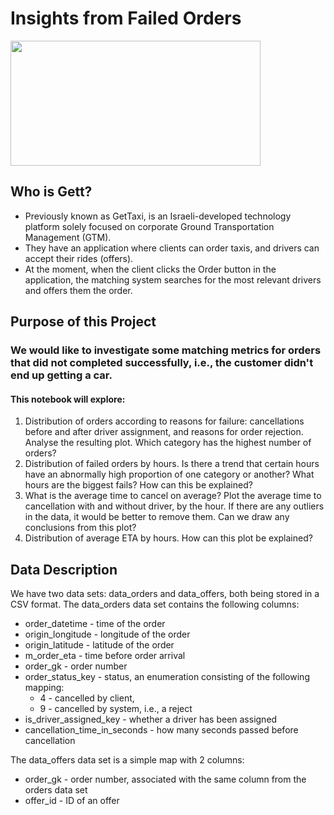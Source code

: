 # Insights from Failed Orders

<img src="https://media.giphy.com/media/SLr8qaoRH6Hmw/giphy.gif" width="400" height="200"/>

## Who is Gett?

+ Previously known as GetTaxi, is an Israeli-developed technology platform solely focused on corporate Ground Transportation Management (GTM).
+ They have an application where clients can order taxis, and drivers can accept their rides (offers).
+ At the moment, when the client clicks the Order button in the application, the matching system searches for the most relevant drivers and offers them the order.

## Purpose of this Project

### We would like to investigate some matching metrics for orders that did not completed successfully, i.e., the customer didn't end up getting a car.

#### This notebook will explore:

1. Distribution of orders according to reasons for failure: cancellations before and after driver assignment, and reasons for order rejection. Analyse the resulting plot. Which category has the highest number of orders?
2. Distribution of failed orders by hours. Is there a trend that certain hours have an abnormally high proportion of one category or another? What hours are the biggest fails? How can this be explained?
3. What is the average time to cancel on average? Plot the average time to cancellation with and without driver, by the hour. If there are any outliers in the data, it would be better to remove them. Can we draw any conclusions from this plot?
4. Distribution of average ETA by hours. How can this plot be explained?

## Data Description

We have two data sets: data_orders and data_offers, both being stored in a CSV format. The data_orders data set contains the following columns:

+ order_datetime - time of the order
+ origin_longitude - longitude of the order
+ origin_latitude - latitude of the order
+ m_order_eta - time before order arrival
+ order_gk - order number
+ order_status_key - status, an enumeration consisting of the following mapping:
   - 4 - cancelled by client,
   - 9 - cancelled by system, i.e., a reject
+ is_driver_assigned_key - whether a driver has been assigned
+ cancellation_time_in_seconds - how many seconds passed before cancellation

The data_offers data set is a simple map with 2 columns:

+ order_gk - order number, associated with the same column from the orders data set
+ offer_id - ID of an offer
